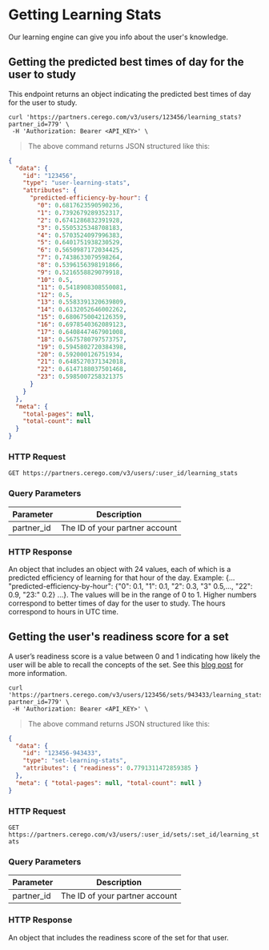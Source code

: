 # Getting Learning Stats

Our learning engine can give you info about the user's knowledge.

## Getting the predicted best times of day for the user to study

This endpoint returns an object indicating the predicted best times of day for the user to study.

```shell
curl 'https://partners.cerego.com/v3/users/123456/learning_stats?partner_id=779' \
 -H 'Authorization: Bearer <API_KEY>' \

```

> The above command returns JSON structured like this:

```json
{
  "data": {
    "id": "123456",
    "type": "user-learning-stats",
    "attributes": {
      "predicted-efficiency-by-hour": {
        "0": 0.6817623590590236,
        "1": 0.7392679289352317,
        "2": 0.6741286832391928,
        "3": 0.5505325348708183,
        "4": 0.5703524097996383,
        "5": 0.6401751938230529,
        "6": 0.5650987172034425,
        "7": 0.7438633079598264,
        "8": 0.5396156398191866,
        "9": 0.5216558829079918,
        "10": 0.5,
        "11": 0.5418908308550081,
        "12": 0.5,
        "13": 0.5583391320639809,
        "14": 0.6132052646002262,
        "15": 0.6806750042126359,
        "16": 0.6978540362089123,
        "17": 0.6408447467901008,
        "18": 0.5675780797573757,
        "19": 0.5945802720384398,
        "20": 0.592000126751934,
        "21": 0.6485270371342018,
        "22": 0.6147188037501468,
        "23": 0.5985007258321375
      }
    }
  },
  "meta": {
    "total-pages": null,
    "total-count": null
  }
}
```

### HTTP Request

`GET https://partners.cerego.com/v3/users/:user_id/learning_stats`

### Query Parameters

| Parameter  | Description                    |
| ---------- | ------------------------------ |
| partner_id | The ID of your partner account |

### HTTP Response

An object that includes an object with 24 values, each of which is a predicted efficiency of learning for that hour of the day. Example:
{... "predicted-efficiency-by-hour": {"0": 0.1, "1": 0.1, "2": 0.3, "3" 0.5,..., "22": 0.9, "23:" 0.2} ...}.
The values will be in the range of 0 to 1. Higher numbers correspond to better times of day for the user to study. The hours correspond to hours in UTC time.

## Getting the user's readiness score for a set

A user’s readiness score is a value between 0 and 1 indicating how likely the user will be able to recall the concepts of the set. See this [blog post](https://www.cerego.com/blog/new-feature-release-readiness-score-measures-knowledge-in-real-time) for more information.

```shell
curl 'https://partners.cerego.com/v3/users/123456/sets/943433/learning_stats?partner_id=779' \
 -H 'Authorization: Bearer <API_KEY>' \

```

> The above command returns JSON structured like this:

```json
{
  "data": {
    "id": "123456-943433",
    "type": "set-learning-stats",
    "attributes": { "readiness": 0.7791311472859385 }
  },
  "meta": { "total-pages": null, "total-count": null }
}
```

### HTTP Request

`GET https://partners.cerego.com/v3/users/:user_id/sets/:set_id/learning_stats`

### Query Parameters

| Parameter  | Description                    |
| ---------- | ------------------------------ |
| partner_id | The ID of your partner account |

### HTTP Response

An object that includes the readiness score of the set for that user.
